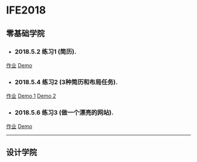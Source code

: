 # IFE2018

## 零基础学院

* ### 2018.5.2 练习1 (简历). 
<a href="//ife.baidu.com/course/detail/id/28">作业</a>
 <a href="//nanjiang327.github.io/IFE2018/day1/index.html">Demo<a/>


* ### 2018.5.4 练习2 (3种简历和布局任务).
<a href="//ife.baidu.com/course/detail/id/40">作业</a> <a href="//nanjiang327.github.io/IFE2018/day2/exe1/index.html">Demo 1<a/> <a href="//nanjiang327.github.io/IFE2018/day2/exe2/index.html">Demo 2<a/>


* ### 2018.5.6 练习3 (做一个漂亮的网站).
<a href="//ife.baidu.com/course/detail/id/43">作业</a>
 <a href="//nanjiang327.github.io/IFE2018/day3/index.html">Demo<a/>

---
## 设计学院
